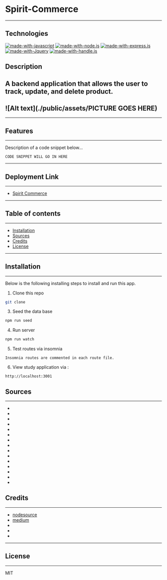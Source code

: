 # Spirit-Commerce
---

## Technologies
[![made-with-javascript](https://img.shields.io/badge/Made%20with-JavaScript-1f425f.svg)](https://www.javascript.com)
[![made-with-node.js](https://img.shields.io/badge/Made%20with-Node.js-1f425f.svg)](https://www.javascript.com)
[![made-with-express.js](https://img.shields.io/badge/Made%20with-Express.js-1f425f.svg)](http://expressjs.com/)
[![made-with-Jquery](https://img.shields.io/badge/Made%20with-Jquery-1f425f.svg)](https://jqueryui.com/)
[![made-with-handle.js](https://img.shields.io/badge/Made%20with-Handle.js-1f425f.svg)](https://handlebarsjs.com/)

## Description
A backend application that allows the user to track, update, and delete product.
---

## ![Alt text](./public/assets/PICTURE GOES HERE)
---

## Features
---

Description of a code snippet below...
```
CODE SNIPPET WILL GO IN HERE
```
---

## Deployment Link
---
- [Spirit Commerce](https://)
---

## Table of contents
---
- [Installation](#installation)
- [Sources](#sources)
- [Credits](#credits)
- [License](#license)

---

## Installation
---

Below is the following installing steps to install and run this app.

1. Clone this repo

```sh
git clone 
```

3. Seed the data base

```sh
npm run seed
```

4. Run server

```sh
npm run watch
```

5. Test routes via insomnia

```
Insomnia routes are commented in each route file.
```

6. View study application via :

```
http://localhost:3001
```
## Sources
---
- []()
- []()
- []()
- []()
- []()
- []()
- []()
- []()
- []()
- []()
- []()
- []()
- []()
- []()
- []()


## Credits
---
- [nodesource](https://nodesource.com/blog/an-absolute-beginners-guide-to-using-npm/)
- [medium](https://medium.com/the-javascript-dojo/sequelize-project-setup-4a6a566c6cfa)
- []()
- []()
- []()

---

## License
---
MIT




